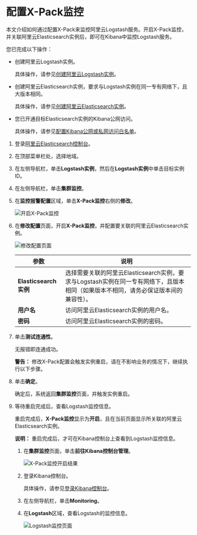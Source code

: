 # 配置X-Pack监控

本文介绍如何通过配置X-Pack来监控阿里云Logstash服务。开启X-Pack监控，并关联阿里云Elasticsearch实例后，即可在Kibana中监控Logstash服务。

您已完成以下操作：

-   创建阿里云Logstash实例。

    具体操作，请参见[创建阿里云Logstash实例](/cn.zh-CN/Logstash/快速入门/步骤一：创建实例/创建阿里云Logstash实例.md)。

-   创建阿里云Elasticsearch实例，要求与Logstash实例在同一专有网络下，且大版本相同。

    具体操作，请参见[创建阿里云Elasticsearch实例](/cn.zh-CN/Elasticsearch/实例管理/创建阿里云Elasticsearch实例.md)。

-   您已开通目标Elasticsearch实例的Kibana公网访问。

    具体操作，请参见[配置Kibana公网或私网访问白名单](/cn.zh-CN/Elasticsearch/可视化控制/Kibana/配置Kibana公网或私网访问白名单.md)。


1.  登录[阿里云Elasticsearch控制台](https://elasticsearch.console.aliyun.com/#/home)。

2.  在顶部菜单栏处，选择地域。

3.  在左侧导航栏，单击**Logstash实例**，然后在**Logstash实例**中单击目标实例ID。

4.  在左侧导航栏，单击**集群监控**。

5.  在**监控报警配置**区域，单击**X-Pack监控**右侧的**修改**。

    ![开启X-Pack监控](https://static-aliyun-doc.oss-accelerate.aliyuncs.com/assets/img/zh-CN/2629919951/p67546.png)

6.  在**修改配置**页面，开启**X-Pack监控**，并配置要关联的阿里云Elasticsearch实例。

    ![修改配置页面](https://static-aliyun-doc.oss-accelerate.aliyuncs.com/assets/img/zh-CN/2629919951/p67560.png)

    |参数|说明|
    |--|--|
    |**Elasticsearch实例**|选择需要关联的阿里云Elasticsearch实例，要求与Logstash实例在同一专有网络下，且版本相同（如果版本不相同，请务必保证版本间的兼容性）。|
    |**用户名**|访问阿里云Elasticsearch实例的用户名。|
    |**密码**|访问阿里云Elasticsearch实例的密码。|

7.  单击**测试连通性**。

    无报错即连通成功。

    **警告：** 修改X-Pack配置会触发实例重启，请在不影响业务的情况下，继续执行以下步骤。

8.  单击**确定**。

    确定后，系统返回**集群监控**页面，并触发实例重启。

9.  等待重启完成后，查看Logstash监控信息。

    重启完成后，**X-Pack监控**显示为**开启**，且在当前页面显示所关联的阿里云Elasticsearch实例。

    **说明：** 重启完成后，才可在Kibana控制台上查看到Logstash监控信息。

    1.  在**集群监控**页面，单击**前往Kibana控制台管理**。

        ![X-Pack监控开启结果](https://static-aliyun-doc.oss-accelerate.aliyuncs.com/assets/img/zh-CN/2629919951/p67571.png)

    2.  登录Kibana控制台。

        具体操作，请参见[登录Kibana控制台](/cn.zh-CN/Elasticsearch/可视化控制/Kibana/登录Kibana控制台.md)。

    3.  在左侧导航栏，单击**Monitoring**。

    4.  在**Logstash**区域，查看Logstash的监控信息。

        ![Logstash监控页面](https://static-aliyun-doc.oss-accelerate.aliyuncs.com/assets/img/zh-CN/2629919951/p67575.png)


